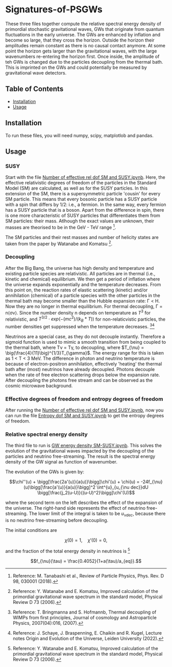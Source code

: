 # Signatures-of-PSGWs

These three files together compute the relative spectral energy density of primordial stochastic gravitational waves, GWs that originate from quantum fluctuations in the early universe.
The GWs are enhanced by inflation and become so large, that they cross the horizon. Outside the horizon their amplitudes remain constant as there is no causal contact anymore. At some point the horizon gets larger than the gravitational waves, with the large wavenumbers re-entering the horizon first. Once inside, the amplitude of teh GWs is changed due to the particles decoupling from the thermal bath. This is imprinted on the GWs and could potentially be measured by gravitational wave detectors.

## Table of Contents
- [Installation](#installation)
- [Usage](#usage)

## Installation
To run these files, you will need numpy, scipy, matplotlob and pandas.

## Usage

### SUSY
Start with the file [Number of effective rel dof SM and SUSY.ipynb](https://github.com/annetkonings/Signatures-of-PSGWs/blob/main/Number%20of%20effective%20rel%20dof%20SM%20and%20SUSY.ipynb). Here, the effective relativistic degrees of freedom of the particles in the Standard Model (SM) are calculated, as well as for the SUSY particles. In this extension of the SM, there is a supersymmetric particle 'cousin' for every SM particle. This means that every bosonic particle has a SUSY particle with a spin that differs by 1/2: i.e., a fermion. In the same way, every fermion has a SUSY particle that is a boson. Apart from the difference in spin, there is one more characteristic of SUSY particles that differentiates them from SM particles: their mass. Atlhough the exact values are unknown, their masses are theorised to be in the GeV - TeV range [^1].

The SM particles and their rest masses and number of helicity states are taken from the paper by Watanabe and Komatsu [^2].

### Decoupling
After the Big Bang, the universe has high density and temperature and existing particle species are relativistic. All particles are in thermal (i.e., kinetic and chemical) equilibrium. We then get a period of inflation where the universe expands exponentially and the temperature decreases. From this point on, the reaction rates of elastic scattering (kinetic) and/or annihilation (chemical) of a particle species with the other particles in the thermal bath may become smaller than the Hubble expansion rate: Γ < H. Now they are no longer in thermal equilibrium. For thermal decoupling, Γ = n⟨σ​v⟩. Since the number density n depends on temperature as $T^{3}$ for relativistic, and $T^{3/2} \cdot exp(-(mc^2)/(k_{B}*T))$ for non-relaticvistic particles, the number densities get suppressed when the temperature decreases.
[^3][^4]


Neutrinos are a special case, as they do not decouple instantly. Therefore a sigmoid function is used to mimic a smooth transition from being coupled to the thermal bath, where Tν = Tγ, to decoupling, where $T_{\nu} = \big(\frac{4}{11}\big)^{1/3}T_{\gamma}$. The energy range for this is taken as 1 < T < 3 MeV. The difference in photon and neutrino temperature is because of electron-positron annihilation, effectively 'heating' the thermal bath after (most) neutrinos have already decoupled.
Photons decouple when the rate of free electron scattering drops below the expansion rate. After decoupling the photons free stream and can be observed as the cosmic microwave background.

### Effective degrees of freedom and entropy degrees of freedom
After running the [Number of effective rel dof SM and SUSY.ipynb](https://github.com/annetkonings/Signatures-of-PSGWs/blob/main/Number%20of%20effective%20rel%20dof%20SM%20and%20SUSY.ipynb), now you can run the file [Entropy dof SM and SUSY.ipynb](https://github.com/annetkonings/Signatures-of-PSGWs/blob/main/Entropy%20dof%20SM%20and%20SUSY.ipynb) to get the entropy degrees of freedom.

### Relative spectral energy density
The third file to run is [GW energy density SM-SUSY.ipynb](https://github.com/annetkonings/Signatures-of-PSGWs/blob/main/GW%20energy%20density%20SM-SUSY.ipynb). This solves the evolution of the gravitational waves impacted by the decoupling of the particles and neutrino free-streaming. The result is the spectral energy density of the GW signal as function of wavenumber.

The evolution of the GWs is given by:
```math
\chi''(u) + \bigg[\frac{2a'(u)}{a(u)}\bigg]\chi'(u) + \chi(u) = -24f_{\nu}(u)\bigg[\frac{a'(u)}{a(u)}\bigg]^2 \int^{u}_{u_{\nu dec}}dU \bigg[\frac{j_2(u-U)}{(u-U)^2}\bigg]\chi'(U)
```
where the second term on the left describes the effect of the expansion of the universe. The right-hand side represents the effect of neutrino free-streaming. The lower limit of the integral is taken to be $u_{\nu dec}$, because there is no neutrino free-streaming before decoupling.

The initial conditions are
```math
\chi(0) = 1, \quad \chi'(0) = 0,
```

and the fraction of the total energy density in neutrinos is [^2]
```math
f_{\nu}(\tau) = \frac{0.4052}{1+a(\tau)/a_{eq}}.
```


[^1]: Reference: M. Tanabashi et al., Review of Particle Physics, Phys. Rev. D 98, 030001 (2018).
[^2]: Reference: Y. Watanabe and E. Komatsu, Improved calculation of the primordial gravitational wave spectrum in the standard model, Physical Review D 73 (2006).
[^3]: Reference: T. Bringmanna and S. Hofmannb, Thermal decoupling of WIMPs from first principles, Journal of cosmology and Astroparticle Physics, 2007(04):016, (2007).
[^4]: Reference: J. Schaye, J. Braspenning, E. Chaikin and R. Kugel, Lecture notes Origin and Evolution of the Universe, Leiden University (2022).
